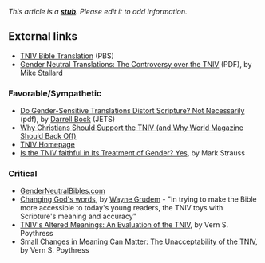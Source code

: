 *This article is a **[stub](http://www.theopedia.com/Category:Theopedia_stubs "Category:Theopedia stubs")**. Please edit it to add information.*
## External links

-   [TNIV Bible Translation](http://www.pbs.org/wnet/religionandethics/week825/feature.html)
    (PBS)
-   [Gender Neutral Translations: The Controversy over the TNIV](http://www.bbc.edu/journal/volume7_1/TNIV-Stallard.pdf)
    (PDF), by Mike Stallard

### Favorable/Sympathetic

-   [Do Gender-Sensitive Translations Distort Scripture? Not Necessarily](http://www.etsjets.org/jets/journal/45/45-4/45-4-PP651-669_JETS.pdf)
    (pdf), by [Darrell Bock](Darrell_Bock "Darrell Bock") (JETS)
-   [Why Christians Should Support the TNIV (and Why World Magazine Should Back Off)](http://www.wesleyblog.com/wesleyblog/2005/02/why_christians_.html)
-   [TNIV Homepage](http://www.tniv.info)
-   [Is the TNIV faithful in Its Treatment of Gender? Yes](http://www.christianitytoday.com/ct/2002/011/38.37.html),
    by Mark Strauss

### Critical

-   [GenderNeutralBibles.com](http://GenderNeutralBibles.com)
-   [Changing God's words](http://www.worldmag.com/subscriber/displayarticle.cfm?id=10357),
    by [Wayne Grudem](Wayne_Grudem "Wayne Grudem") - "In trying to make
    the Bible more accessible to today's young readers, the TNIV toys
    with Scripture's meaning and accuracy"
-   [TNIV's Altered Meanings: An Evaluation of the TNIV](http://www.frame-poythress.org/poythress_articles/2005Tniv.htm),
    by Vern S. Poythress
-   [Small Changes in Meaning Can Matter: The Unacceptability of the TNIV](http://www.frame-poythress.org/poythress_articles/2005Small.htm),
    by Vern S. Poythress



